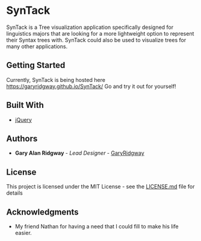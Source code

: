# SynTack

SynTack is a Tree visualization application specifically designed for linguistics majors that are looking for a more lightweight option to represent their Syntax trees with. SynTack could also be used to visualize trees for many other applications.

## Getting Started

Currently, SynTack is being hosted here https://garyridgway.github.io/SynTack/
Go and try it out for yourself!

## Built With

* [jQuery](https://jquery.com/)

## Authors

* **Gary Alan Ridgway** - *Lead Designer* - [GaryRidgway](https://github.com/GaryRidgway)

## License

This project is licensed under the MIT License - see the [LICENSE.md](LICENSE.md) file for details

## Acknowledgments

* My friend Nathan for having a need that I could fill to make his life easier.
